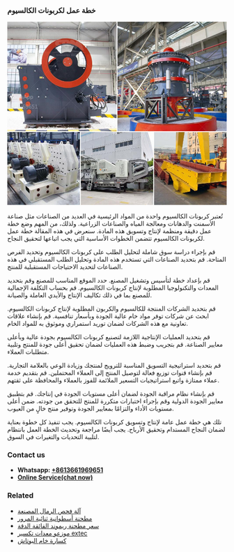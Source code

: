 <h3>خطة عمل لكربونات الكالسيوم</h3><img src='1701850901.jpg' alt=''><p>تُعتبر كربونات الكالسيوم واحدة من المواد الرئيسية في العديد من الصناعات مثل صناعة الأسمنت والدهانات ومعالجة المياه والصناعات الزراعية. ولذلك، من المهم وضع خطة عمل دقيقة ومنظمة لإنتاج وتسويق هذه المادة. سنعرض في هذه المقالة خطة عمل لكربونات الكالسيوم تتضمن الخطوات الأساسية التي يجب اتباعها لتحقيق النجاح.</p><p>   قم بإجراء دراسة سوق شاملة لتحليل الطلب على كربونات الكالسيوم وتحديد الفرص المتاحة. قم بتحديد الصناعات التي تستخدم هذه المادة وتحليل الطلب المستقبلي في هذه الصناعات لتحديد الاحتياجات المستقبلية للمنتج.</p><p>   قم بإعداد خطة لتأسيس وتشغيل المصنع. حدد الموقع المناسب للمصنع وقم بتحديد المعدات والتكنولوجيا المطلوبة لإنتاج كربونات الكالسيوم. قم بحساب التكلفة الإجمالية للمصنع بما في ذلك تكاليف الإنتاج والأيدي العاملة والصيانة.</p><p>   قم بتحديد الشركات المنتجة للكالسيوم والكربون المطلوبة لإنتاج كربونات الكالسيوم. ابحث عن شركات توفر مواد خام عالية الجودة وبأسعار تنافسية. قم بإنشاء علاقات تعاونية مع هذه الشركات لضمان توريد استمراري وموثوق به للمواد الخام.</p><p>   قم بتحديد العمليات الإنتاجية اللازمة لتصنيع كربونات الكالسيوم بجودة عالية وبأعلى معايير الصناعة. قم بتجريب وضبط هذه العمليات لضمان تحقيق أعلى جودة للمنتج وتلبية متطلبات العملاء.</p><p>   قم بتحديد استراتيجية التسويق المناسبة للترويج لمنتجك وزيادة الوعي بالعلامة التجارية. قم بإنشاء قنوات توزيع فعالة لتوصيل المنتج إلى العملاء المحتملين. قم بتقديم خدمة عملاء ممتازة واتبع استراتيجيات التسعير الملائمة للفوز بالعملاء والمحافظة على ثقتهم.</p><p>   قم بإنشاء نظام مراقبة الجودة لضمان أعلى مستويات الجودة في إنتاجك. قم بتطبيق معايير الجودة الدولية وقم بإجراء اختبارات متكررة للمنتج للتحقق من جودته. ضمن أعلى مستويات الأداء والتزامًا بمعايير الجودة وتوفير منتج خالٍ من العيوب.</p><p>تلك هي خطة عمل عامة لإنتاج وتسويق كربونات الكالسيوم. يجب تنفيذ كل خطوة بعناية لضمان النجاح المستدام وتحقيق الأرباح. يجب أيضًا مراجعة وتحديث الخطة العمل بانتظام لتلبية التحديات والتغيرات في السوق.</p><h3>Contact us</h3><ul><li><strong>Whatsapp:&nbsp;<a href="https://wa.me/8613661969651">+8613661969651</a></strong></li><li><a href="https://swt.shibang-china.com/?git&amp;zhl&amp;خطة عمل لكربونات الكالسيوم"><strong>Online Service(chat now)</strong></a></li></ul><h3>Related</h3><ul><li><a href='آلة فحص الرمال المصنعة.md'>آلة فحص الرمال المصنعة</a></li><li><a href='مطحنة أسطوانية ثنائية المرور.md'>مطحنة أسطوانية ثنائية المرور</a></li><li><a href='سعر مطحنة ريموند الفائقة الدقة.md'>سعر مطحنة ريموند الفائقة الدقة</a></li><li><a href='موزعو معدات تكسير extec.md'>موزعو معدات تكسير extec</a></li><li><a href='كسارة خام البوتاش.md'>كسارة خام البوتاش</a></li></ul>